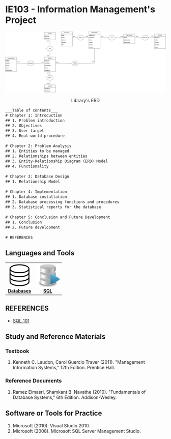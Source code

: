 # IE103 - Information Management's Project

![Library ERD](Images/Library_ERD.drawio.png)
<div align="center">
Library's ERD
</div>

```
___Table of contents___
# Chapter 1: Introduction
## 1. Problem introduction
## 2. Objectives
## 3. User target
## 4. Real-world procedure

# Chapter 2: Problem Analysis
## 1. Entities to be managed
## 2. Relationships between entities
## 3. Entity-Relationship Diagram (ERD) Model
## 4. Functionality

# Chapter 3: Database Design
## 1. Relationship Model

# Chapter 4: Implementation
## 1. Database installation
## 2. Database processing functions and procedures
## 3. Statistical reports for the database

# Chapter 5: Conclusion and Future Development
## 1. Conclusion
## 2. Future development

# REFERENCES
```

## Languages and Tools
<table>
<tr>
  <td align="center"><a href="https://www.oracle.com/database/what-is-database/"><img src="Images/databases.png" width="75px;" height="75px;" alt="Databases"/><br /><b>Databases</b></a></td>
  <td align="center"><a href="https://www.microsoft.com/en-us/sql-server/sql-server-downloads"><img src="Images/sql.png" width="75px;" height="75px;" alt="sql"/><br /><b>SQL</b></a></td>
</tr>
</table>

## REFERENCES
- [SQL 101](https://github.com/s-shemmee/SQL-101)

## Study and Reference Materials

### Textbook
1. Kenneth C. Laudon, Carol Guercio Traver (2011). "Management Information Systems," 12th Edition. Prentice Hall.

### Reference Documents
1. Ramez Elmasri, Shamkant B. Navathe (2010). "Fundamentals of Database Systems," 6th Edition. Addison-Wesley.

## Software or Tools for Practice

1. Microsoft (2010). Visual Studio 2010.
2. Microsoft (2008). Microsoft SQL Server Management Studio.

